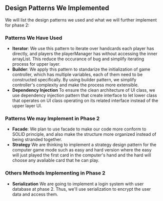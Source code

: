 ## Design Patterns We Implemented
We will list the design patterns we used and what we will further implement for phase 2:
### Patterns We Have Used
* **Iterator**: We use this pattern to iterate over handcards each player has directly, and players the playerManager has without accessing the inner arrayList. 
This reduce the occurance of bug and simplify iterating process for upper layer.
* **Builder**: We apply this pattern to standarize the initialization of game controller, which has multiple variables, each of them need to be constructed specifically. 
By using builder pattern, we simplify controller's complexity and make the process more extensible. 
* **Dependency Injection** To ensure the clean architecture of UI class, we use dependency injection pattern that create interface to let lower class that operates on UI class 
operating on its related interface instead of the upper layer UI.
### Patterns We may Implement in Phase 2
* **Facade**: We plan to use facade to make our code more conform to SOLID principle, and also make the structure more organized instead of being stranded together.
* **Strategy** We are thinking to implement a strategy design pattern for the computer game mode such as easy and hard version where the easy will just played the first card in the computer's hand and the hard will choose any avaliable card that he can play.
### Others Methods Implementing in Phase 2
* **Serialization** We are going to implement a login system with user database at phase 2. Thus, we'll use serialization to encrypt the user data and access them.
